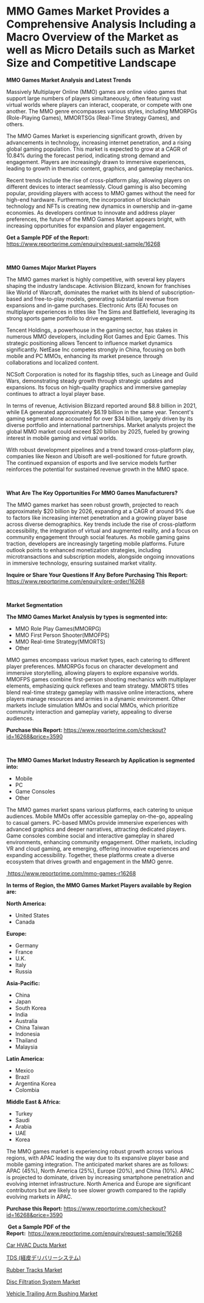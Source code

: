 <p><h1>MMO Games Market Provides a Comprehensive Analysis Including a Macro Overview of the Market as well as Micro Details such as Market Size and Competitive Landscape</h1></p><p><strong>MMO Games Market Analysis and Latest Trends</strong></p>
<p><p>Massively Multiplayer Online (MMO) games are online video games that support large numbers of players simultaneously, often featuring vast virtual worlds where players can interact, cooperate, or compete with one another. The MMO genre encompasses various styles, including MMORPGs (Role-Playing Games), MMORTSGs (Real-Time Strategy Games), and others.</p><p>The MMO Games Market is experiencing significant growth, driven by advancements in technology, increasing internet penetration, and a rising global gaming population. This market is expected to grow at a CAGR of 10.84% during the forecast period, indicating strong demand and engagement. Players are increasingly drawn to immersive experiences, leading to growth in thematic content, graphics, and gameplay mechanics. </p><p>Recent trends include the rise of cross-platform play, allowing players on different devices to interact seamlessly. Cloud gaming is also becoming popular, providing players with access to MMO games without the need for high-end hardware. Furthermore, the incorporation of blockchain technology and NFTs is creating new dynamics in ownership and in-game economies. As developers continue to innovate and address player preferences, the future of the MMO Games Market appears bright, with increasing opportunities for expansion and player engagement.</p></p>
<p><strong>Get a Sample PDF of the Report:&nbsp;</strong> <a href="https://www.reportprime.com/enquiry/request-sample/16268">https://www.reportprime.com/enquiry/request-sample/16268</a></p>
<p>&nbsp;</p>
<p><strong>MMO Games Major Market Players</strong></p>
<p><p>The MMO games market is highly competitive, with several key players shaping the industry landscape. Activision Blizzard, known for franchises like World of Warcraft, dominates the market with its blend of subscription-based and free-to-play models, generating substantial revenue from expansions and in-game purchases. Electronic Arts (EA) focuses on multiplayer experiences in titles like The Sims and Battlefield, leveraging its strong sports game portfolio to drive engagement.</p><p>Tencent Holdings, a powerhouse in the gaming sector, has stakes in numerous MMO developers, including Riot Games and Epic Games. This strategic positioning allows Tencent to influence market dynamics significantly. NetEase Inc competes strongly in China, focusing on both mobile and PC MMOs, enhancing its market presence through collaborations and localized content.</p><p>NCSoft Corporation is noted for its flagship titles, such as Lineage and Guild Wars, demonstrating steady growth through strategic updates and expansions. Its focus on high-quality graphics and immersive gameplay continues to attract a loyal player base.</p><p>In terms of revenue, Activision Blizzard reported around $8.8 billion in 2021, while EA generated approximately $6.19 billion in the same year. Tencent's gaming segment alone accounted for over $34 billion, largely driven by its diverse portfolio and international partnerships. Market analysts project the global MMO market could exceed $20 billion by 2025, fueled by growing interest in mobile gaming and virtual worlds.</p><p>With robust development pipelines and a trend toward cross-platform play, companies like Nexon and Ubisoft are well-positioned for future growth. The continued expansion of esports and live service models further reinforces the potential for sustained revenue growth in the MMO space.</p></p>
<p>&nbsp;</p>
<p><strong>What Are The Key Opportunities For MMO Games Manufacturers?</strong></p>
<p><p>The MMO games market has seen robust growth, projected to reach approximately $20 billion by 2026, expanding at a CAGR of around 9% due to factors like increasing internet penetration and a growing player base across diverse demographics. Key trends include the rise of cross-platform accessibility, the integration of virtual and augmented reality, and a focus on community engagement through social features. As mobile gaming gains traction, developers are increasingly targeting mobile platforms. Future outlook points to enhanced monetization strategies, including microtransactions and subscription models, alongside ongoing innovations in immersive technology, ensuring sustained market vitality.</p></p>
<p><strong>Inquire or Share Your Questions If Any Before Purchasing This Report:</strong> <a href="https://www.reportprime.com/enquiry/pre-order/16268">https://www.reportprime.com/enquiry/pre-order/16268</a></p>
<p>&nbsp;</p>
<p><strong>Market Segmentation</strong></p>
<p><strong>The MMO Games Market Analysis by types is segmented into:</strong></p>
<p><ul><li>MMO Role Play Games(MMORPG)</li><li>MMO First Person Shooter(MMOFPS)</li><li>MMO Real-time Strategy(MMORTS)</li><li>Other</li></ul></p>
<p><p>MMO games encompass various market types, each catering to different player preferences. MMORPGs focus on character development and immersive storytelling, allowing players to explore expansive worlds. MMOFPS games combine first-person shooting mechanics with multiplayer elements, emphasizing quick reflexes and team strategy. MMORTS titles blend real-time strategy gameplay with massive online interactions, where players manage resources and armies in a dynamic environment. Other markets include simulation MMOs and social MMOs, which prioritize community interaction and gameplay variety, appealing to diverse audiences.</p></p>
<p><strong>Purchase this Report:&nbsp;</strong><a href="https://www.reportprime.com/checkout?id=16268&price=3590">https://www.reportprime.com/checkout?id=16268&price=3590</a></p>
<p>&nbsp;</p>
<p><strong>The MMO Games Market Industry Research by Application is segmented into:</strong></p>
<p><ul><li>Mobile</li><li>PC</li><li>Game Consoles</li><li>Other</li></ul></p>
<p><p>The MMO games market spans various platforms, each catering to unique audiences. Mobile MMOs offer accessible gameplay on-the-go, appealing to casual gamers. PC-based MMOs provide immersive experiences with advanced graphics and deeper narratives, attracting dedicated players. Game consoles combine social and interactive gameplay in shared environments, enhancing community engagement. Other markets, including VR and cloud gaming, are emerging, offering innovative experiences and expanding accessibility. Together, these platforms create a diverse ecosystem that drives growth and engagement in the MMO genre.</p></p>
<p><a href="https://www.reportprime.com/mmo-games-r16268">&nbsp;https://www.reportprime.com/mmo-games-r16268</a></p>
<p><strong>In terms of Region, the MMO Games Market Players available by Region are:</strong></p>
<p>
    <p> <strong> North America: </strong>
        <ul>
            <li>United States</li>
            <li>Canada</li>
        </ul>
        </p> 
    <p> <strong> Europe: </strong>
        <ul>
            <li>Germany</li>
            <li>France</li>
            <li>U.K.</li>
            <li>Italy</li>
            <li>Russia</li>
        </ul>
        </p> 
    <p> <strong> Asia-Pacific: </strong>
        <ul>
            <li>China</li>
            <li>Japan</li>
            <li>South Korea</li>
            <li>India</li>
            <li>Australia</li>
            <li>China Taiwan</li>
            <li>Indonesia</li>
            <li>Thailand</li>
            <li>Malaysia</li>
        </ul>
        </p> 
    <p> <strong> Latin America: </strong>
        <ul>
            <li>Mexico</li>
            <li>Brazil</li>
            <li>Argentina Korea</li>
            <li>Colombia</li>
        </ul>
        </p> 
    <p> <strong> Middle East & Africa: </strong>
        <ul>
            <li>Turkey</li>
            <li>Saudi</li>
            <li>Arabia</li>
            <li>UAE</li>
            <li>Korea</li>
        </ul>
    </p>
    </p>
<p><p>The MMO games market is experiencing robust growth across various regions, with APAC leading the way due to its expansive player base and mobile gaming integration. The anticipated market shares are as follows: APAC (45%), North America (25%), Europe (20%), and China (10%). APAC is projected to dominate, driven by increasing smartphone penetration and evolving internet infrastructure. North America and Europe are significant contributors but are likely to see slower growth compared to the rapidly evolving markets in APAC.</p></p>
<p><strong>Purchase this Report: </strong><a href="https://www.reportprime.com/checkout?id=16268&price=3590">https://www.reportprime.com/checkout?id=16268&price=3590</a></p>
<p>&nbsp;<strong>Get a Sample PDF of the Report:&nbsp;&nbsp;</strong><a href="https://www.reportprime.com/enquiry/request-sample/16268">https://www.reportprime.com/enquiry/request-sample/16268</a></p>
<p><strong></strong></p>
<p><p><a href="https://issuu.com/reportprime-2/docs/car-hvac-ducts-market-size-2030.ppt_6e68914d555249">Car HVAC Ducts Market</a></p><p><a href="https://medium.com/@sandymann91/tds-%E7%B5%8C%E7%9A%AE%E5%90%B8%E5%8F%8E%E3%82%B7%E3%82%B9%E3%83%86%E3%83%A0-%E5%B8%82%E5%A0%B4%E6%8C%87%E6%A8%99-%E5%B8%82%E5%A0%B4%E8%A6%8F%E6%A8%A1-%E5%9C%B0%E5%9F%9F%E5%88%A5%E5%88%86%E6%9E%90-%E5%B8%82%E5%A0%B4%E3%83%97%E3%83%AC%E3%83%BC%E3%83%A4%E3%83%BC%E5%88%86%E6%9E%90-%E4%BA%88%E6%B8%AC-2024%E5%B9%B4-2031%E5%B9%B4-cb343e760f7c?postPublishedType=initial">TDS (経皮デリバリーシステム)</a></p><p><a href="https://medium.com/@khumanzwollel1/the-global-market-overview-of-the-rubber-tracks-market-provides-a-unique-perspective-on-the-key-2c6384705465">Rubber Tracks Market</a></p><p><a href="https://www.linkedin.com/pulse/global-disc-filtration-system-market-opportunities-forecast-period-0snfe?trackingId=ICdJLJYuQKmAjBuu%2BO%2FSiQ%3D%3D">Disc Filtration System Market</a></p><p><a href="https://issuu.com/reportprime-2/docs/vehicle-trailing-arm-bushing-market_6745cf74e29a86">Vehicle Trailing Arm Bushing Market</a></p></p>